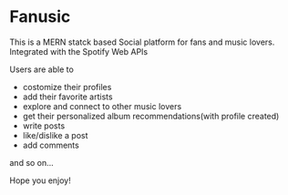 # Fanusic

This is a MERN statck based Social platform for fans and music lovers. Integrated with the Spotify Web APIs

Users are able to

- costomize their profiles
- add their favorite artists
- explore and connect to other music lovers
- get their personalized album recommendations(with profile created)
- write posts
- like/dislike a post
- add comments

and so on...

Hope you enjoy!
